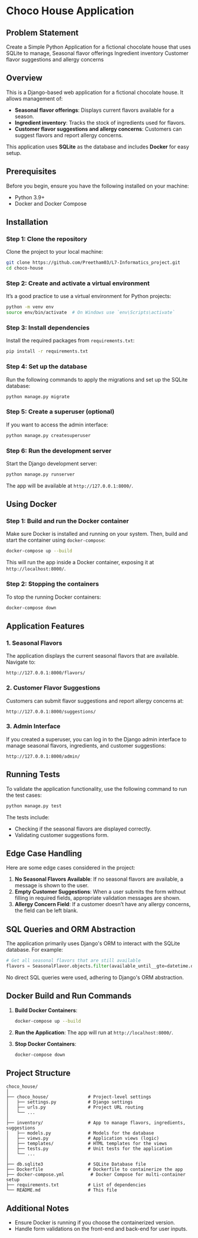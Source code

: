 # Choco House Application

## Problem Statement
Create a Simple Python Application for a fictional chocolate house that uses SQLite to manage,
Seasonal flavor offerings 
Ingredient inventory
Customer flavor suggestions and allergy concerns

## Overview
This is a Django-based web application for a fictional chocolate house. It allows management of:
- **Seasonal flavor offerings**: Displays current flavors available for a season.
- **Ingredient inventory**: Tracks the stock of ingredients used for flavors.
- **Customer flavor suggestions and allergy concerns**: Customers can suggest flavors and report allergy concerns.

This application uses **SQLite** as the database and includes **Docker** for easy setup.

## Prerequisites
Before you begin, ensure you have the following installed on your machine:
- Python 3.9+
- Docker and Docker Compose

## Installation

### Step 1: Clone the repository
Clone the project to your local machine:
```bash
git clone https://github.com/Preetham03/L7-Informatics_project.git
cd choco-house
```

### Step 2: Create and activate a virtual environment
It’s a good practice to use a virtual environment for Python projects:
```bash
python -m venv env
source env/bin/activate  # On Windows use `env\Scripts\activate`
```

### Step 3: Install dependencies
Install the required packages from `requirements.txt`:
```bash
pip install -r requirements.txt
```

### Step 4: Set up the database
Run the following commands to apply the migrations and set up the SQLite database:
```bash
python manage.py migrate
```

### Step 5: Create a superuser (optional)
If you want to access the admin interface:
```bash
python manage.py createsuperuser
```

### Step 6: Run the development server
Start the Django development server:
```bash
python manage.py runserver
```

The app will be available at `http://127.0.0.1:8000/`.

## Using Docker

### Step 1: Build and run the Docker container
Make sure Docker is installed and running on your system. Then, build and start the container using `docker-compose`:
```bash
docker-compose up --build
```

This will run the app inside a Docker container, exposing it at `http://localhost:8000/`.

### Step 2: Stopping the containers
To stop the running Docker containers:
```bash
docker-compose down
```

## Application Features

### 1. Seasonal Flavors
The application displays the current seasonal flavors that are available. Navigate to:
```
http://127.0.0.1:8000/flavors/
```

### 2. Customer Flavor Suggestions
Customers can submit flavor suggestions and report allergy concerns at:
```
http://127.0.0.1:8000/suggestions/
```

### 3. Admin Interface
If you created a superuser, you can log in to the Django admin interface to manage seasonal flavors, ingredients, and customer suggestions:
```
http://127.0.0.1:8000/admin/
```

## Running Tests
To validate the application functionality, use the following command to run the test cases:
```bash
python manage.py test
```

The tests include:
- Checking if the seasonal flavors are displayed correctly.
- Validating customer suggestions form.

## Edge Case Handling
Here are some edge cases considered in the project:
1. **No Seasonal Flavors Available**: If no seasonal flavors are available, a message is shown to the user.
2. **Empty Customer Suggestions**: When a user submits the form without filling in required fields, appropriate validation messages are shown.
3. **Allergy Concern Field**: If a customer doesn’t have any allergy concerns, the field can be left blank.

## SQL Queries and ORM Abstraction
The application primarily uses Django's ORM to interact with the SQLite database. For example:
```python
# Get all seasonal flavors that are still available
flavors = SeasonalFlavor.objects.filter(available_until__gte=datetime.date.today())
```

No direct SQL queries were used, adhering to Django's ORM abstraction.

## Docker Build and Run Commands
1. **Build Docker Containers**:
   ```bash
   docker-compose up --build
   ```
2. **Run the Application**:
   The app will run at `http://localhost:8000/`.

3. **Stop Docker Containers**:
   ```bash
   docker-compose down
   ```

## Project Structure
```
choco_house/
│
├── choco_house/               # Project-level settings
│   ├── settings.py            # Django settings
│   ├── urls.py                # Project URL routing
│   └── ...
│
├── inventory/                 # App to manage flavors, ingredients, suggestions
│   ├── models.py              # Models for the database
│   ├── views.py               # Application views (logic)
│   ├── templates/             # HTML templates for the views
│   ├── tests.py               # Unit tests for the application
│   └── ...
│
├── db.sqlite3                 # SQLite Database file
├── Dockerfile                 # Dockerfile to containerize the app
├── docker-compose.yml          # Docker Compose for multi-container setup
├── requirements.txt           # List of dependencies
└── README.md                  # This file
```

## Additional Notes
- Ensure Docker is running if you choose the containerized version.
- Handle form validations on the front-end and back-end for user inputs.
